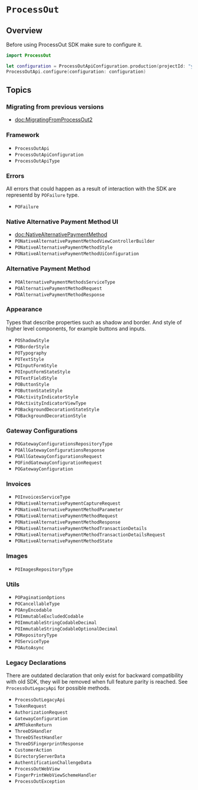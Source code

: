 # ``ProcessOut``

## Overview

Before using ProcessOut SDK make sure to configure it.

```swift
import ProcessOut

let configuration = ProcessOutApiConfiguration.production(projectId: "your_project_id")
ProcessOutApi.configure(configuration: configuration)
```

## Topics

### Migrating from previous versions
- <doc:MigratingFromProcessOut2>

### Framework

- ``ProcessOutApi``
- ``ProcessOutApiConfiguration``
- ``ProcessOutApiType``

### Errors

All errors that could happen as a result of interaction with the SDK are representd by ``POFailure`` type.

- ``POFailure``

### Native Alternative Payment Method UI

- <doc:NativeAlternativePaymentMethod>
- ``PONativeAlternativePaymentMethodViewControllerBuilder``
- ``PONativeAlternativePaymentMethodStyle``
- ``PONativeAlternativePaymentMethodUiConfiguration``

### Alternative Payment Method

- ``POAlternativePaymentMethodsServiceType``
- ``POAlternativePaymentMethodRequest``
- ``POAlternativePaymentMethodResponse``

### Appearance

Types that describe properties such as shadow and border. And style of higher level components, for example buttons and inputs.

- ``POShadowStyle``
- ``POBorderStyle``
- ``POTypography``
- ``POTextStyle``
- ``POInputFormStyle``
- ``POInputFormStateStyle``
- ``POTextFieldStyle``
- ``POButtonStyle``
- ``POButtonStateStyle``
- ``POActivityIndicatorStyle``
- ``POActivityIndicatorViewType``
- ``POBackgroundDecorationStateStyle``
- ``POBackgroundDecorationStyle``

### Gateway Configurations

- ``POGatewayConfigurationsRepositoryType``
- ``POAllGatewayConfigurationsResponse``
- ``POAllGatewayConfigurationsRequest``
- ``POFindGatewayConfigurationRequest``
- ``POGatewayConfiguration``

### Invoices

- ``POInvoicesServiceType``
- ``PONativeAlternativePaymentCaptureRequest``
- ``PONativeAlternativePaymentMethodParameter``
- ``PONativeAlternativePaymentMethodRequest``
- ``PONativeAlternativePaymentMethodResponse``
- ``PONativeAlternativePaymentMethodTransactionDetails``
- ``PONativeAlternativePaymentMethodTransactionDetailsRequest``
- ``PONativeAlternativePaymentMethodState``

### Images

- ``POImagesRepositoryType``

### Utils

- ``POPaginationOptions``
- ``POCancellableType``
- ``POAnyEncodable``
- ``POImmutableExcludedCodable``
- ``POImmutableStringCodableDecimal``
- ``POImmutableStringCodableOptionalDecimal``
- ``PORepositoryType``
- ``POServiceType``
- ``POAutoAsync``

### Legacy Declarations

There are outdated declaration that only exist for backward compatibility with old SDK, they will be removed when
full feature parity is reached. See ``ProcessOutLegacyApi`` for possible methods.

- ``ProcessOutLegacyApi``
- ``TokenRequest``
- ``AuthorizationRequest``
- ``GatewayConfiguration``
- ``APMTokenReturn``
- ``ThreeDSHandler``
- ``ThreeDSTestHandler``
- ``ThreeDSFingerprintResponse``
- ``CustomerAction``
- ``DirectoryServerData``
- ``AuthentificationChallengeData``
- ``ProcessOutWebView``
- ``FingerPrintWebViewSchemeHandler``
- ``ProcessOutException``
